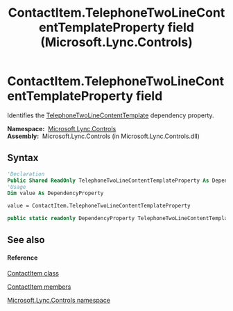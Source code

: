 ﻿---
title: ContactItem.TelephoneTwoLineContentTemplateProperty field (Microsoft.Lync.Controls)
TOCTitle: TelephoneTwoLineContentTemplateProperty field
ms:assetid: F:Microsoft.Lync.Controls.ContactItem.TelephoneTwoLineContentTemplateProperty_DI_3_UC_OCS14MrefLyncWPF
ms:mtpsurl: https://msdn.microsoft.com/en-us/library/microsoft.lync.controls.contactitem.telephonetwolinecontenttemplateproperty_di_3_uc_ocs14mreflyncwpf(v=office.15)
ms:contentKeyID: 48597718
ms.date: 07/28/2014
mtps_version: v=office.15
f1_keywords:
- Microsoft.Lync.Controls.ContactItem.TelephoneTwoLineContentTemplateProperty
dev_langs:
- CSharp
- JScript
- VB
- other
---

# ContactItem.TelephoneTwoLineContentTemplateProperty field

Identifies the [TelephoneTwoLineContentTemplate](contactitem-telephonetwolinecontenttemplate-property-microsoft-lync-controls_1.md) dependency property.

**Namespace:**  [Microsoft.Lync.Controls](microsoft-lync-controls-namespace_1.md)  
**Assembly:**  Microsoft.Lync.Controls (in Microsoft.Lync.Controls.dll)

## Syntax

``` vb
'Declaration
Public Shared ReadOnly TelephoneTwoLineContentTemplateProperty As DependencyProperty
'Usage
Dim value As DependencyProperty

value = ContactItem.TelephoneTwoLineContentTemplateProperty
```

``` csharp
public static readonly DependencyProperty TelephoneTwoLineContentTemplateProperty
```

## See also

#### Reference

[ContactItem class](contactitem-class-microsoft-lync-controls_1.md)

[ContactItem members](contactitem-members-microsoft-lync-controls_1.md)

[Microsoft.Lync.Controls namespace](microsoft-lync-controls-namespace_1.md)

